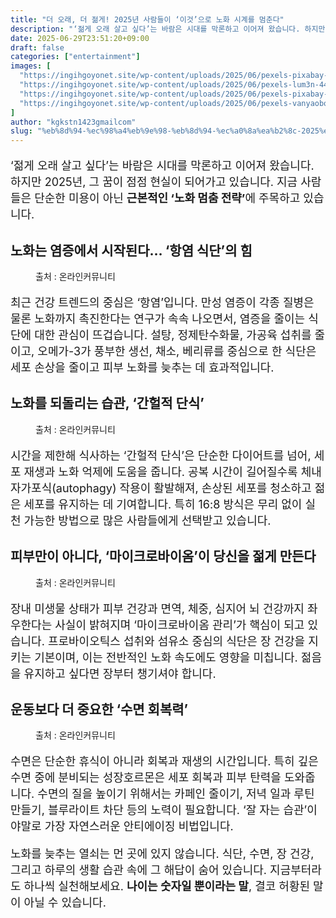 ```yaml
---
title: "더 오래, 더 젊게! 2025년 사람들이 ‘이것’으로 노화 시계를 멈춘다"
description: "‘젊게 오래 살고 싶다’는 바람은 시대를 막론하고 이어져 왔습니다. 하지만 2025년, 그 꿈이 점점 현실이 되어가고 있습니다. 지금 사람들은 단순한 미용이 아닌 근본적인 ‘노화 멈춤 전략’에 주목하고 있습니다."
date: 2025-06-29T23:51:20+09:00
draft: false
categories: ["entertainment"]
images: [
  "https://ingihgoyonet.site/wp-content/uploads/2025/06/pexels-pixabay-40141-1024x683.jpg"
  "https://ingihgoyonet.site/wp-content/uploads/2025/06/pexels-lum3n-44775-1410235-683x1024.jpg"
  "https://ingihgoyonet.site/wp-content/uploads/2025/06/pexels-pixabay-33786-1024x683.jpg"
  "https://ingihgoyonet.site/wp-content/uploads/2025/06/pexels-vanyaoboleninov-935777-2-1024x683.jpg"
]
author: "kgkstn1423gmailcom"
slug: "%eb%8d%94-%ec%98%a4%eb%9e%98-%eb%8d%94-%ec%a0%8a%ea%b2%8c-2025%eb%85%84-%ec%82%ac%eb%9e%8c%eb%93%a4%ec%9d%b4-%ec%9d%b4%ea%b2%83%ec%9c%bc%eb%a1%9c-%eb%85%b8%ed%99%94-%ec%8b%9c"
---
```


<p style="font-size:18px">‘젊게 오래 살고 싶다’는 바람은 시대를 막론하고 이어져 왔습니다. 하지만 2025년, 그 꿈이 점점 현실이 되어가고 있습니다. 지금 사람들은 단순한 미용이 아닌 <strong>근본적인 ‘노화 멈춤 전략’</strong>에 주목하고 있습니다.</p> <h2 >노화는 염증에서 시작된다… ‘항염 식단’의 힘</h2> <figure ><img src="https://ingihgoyonet.site/wp-content/uploads/2025/06/pexels-pixabay-40141-1024x683.jpg" alt="" style="aspect-ratio:16/9;object-fit:cover"/><figcaption >출처 : 온라인커뮤니티</figcaption></figure> <p style="font-size:18px">최근 건강 트렌드의 중심은 ‘항염’입니다. 만성 염증이 각종 질병은 물론 노화까지 촉진한다는 연구가 속속 나오면서, 염증을 줄이는 식단에 대한 관심이 뜨겁습니다. 설탕, 정제탄수화물, 가공육 섭취를 줄이고, 오메가-3가 풍부한 생선, 채소, 베리류를 중심으로 한 식단은 세포 손상을 줄이고 피부 노화를 늦추는 데 효과적입니다.</p> <h2 >노화를 되돌리는 습관, ‘간헐적 단식’</h2> <figure ><img src="https://ingihgoyonet.site/wp-content/uploads/2025/06/pexels-lum3n-44775-1410235-683x1024.jpg" alt="" style="aspect-ratio:16/9;object-fit:cover"/><figcaption >출처 : 온라인커뮤니티</figcaption></figure> <p style="font-size:18px">시간을 제한해 식사하는 ‘간헐적 단식’은 단순한 다이어트를 넘어, 세포 재생과 노화 억제에 도움을 줍니다. 공복 시간이 길어질수록 체내 자가포식(autophagy) 작용이 활발해져, 손상된 세포를 청소하고 젊은 세포를 유지하는 데 기여합니다. 특히 16:8 방식은 무리 없이 실천 가능한 방법으로 많은 사람들에게 선택받고 있습니다.</p> <h2 >피부만이 아니다, ‘마이크로바이옴’이 당신을 젊게 만든다</h2> <figure ><img src="https://ingihgoyonet.site/wp-content/uploads/2025/06/pexels-pixabay-33786-1024x683.jpg" alt="" style="aspect-ratio:16/9;object-fit:cover"/><figcaption >출처 : 온라인커뮤니티</figcaption></figure> <p style="font-size:18px">장내 미생물 상태가 피부 건강과 면역, 체중, 심지어 뇌 건강까지 좌우한다는 사실이 밝혀지며 ‘마이크로바이옴 관리’가 핵심이 되고 있습니다. 프로바이오틱스 섭취와 섬유소 중심의 식단은 장 건강을 지키는 기본이며, 이는 전반적인 노화 속도에도 영향을 미칩니다. 젊음을 유지하고 싶다면 장부터 챙기셔야 합니다.</p> <h2 >운동보다 더 중요한 ‘수면 회복력’</h2> <figure ><img src="https://ingihgoyonet.site/wp-content/uploads/2025/06/pexels-vanyaoboleninov-935777-2-1024x683.jpg" alt="" style="aspect-ratio:16/9;object-fit:cover"/><figcaption >출처 : 온라인커뮤니티</figcaption></figure> <p style="font-size:18px">수면은 단순한 휴식이 아니라 회복과 재생의 시간입니다. 특히 깊은 수면 중에 분비되는 성장호르몬은 세포 회복과 피부 탄력을 도와줍니다. 수면의 질을 높이기 위해서는 카페인 줄이기, 저녁 일과 루틴 만들기, 블루라이트 차단 등의 노력이 필요합니다. ‘잘 자는 습관’이야말로 가장 자연스러운 안티에이징 비법입니다.</p> <p style="font-size:18px">노화를 늦추는 열쇠는 먼 곳에 있지 않습니다. 식단, 수면, 장 건강, 그리고 하루의 생활 습관 속에 그 해답이 숨어 있습니다. 지금부터라도 하나씩 실천해보세요. <strong>나이는 숫자일 뿐이라는 말</strong>, 결코 허황된 말이 아닐 수 있습니다.</p>